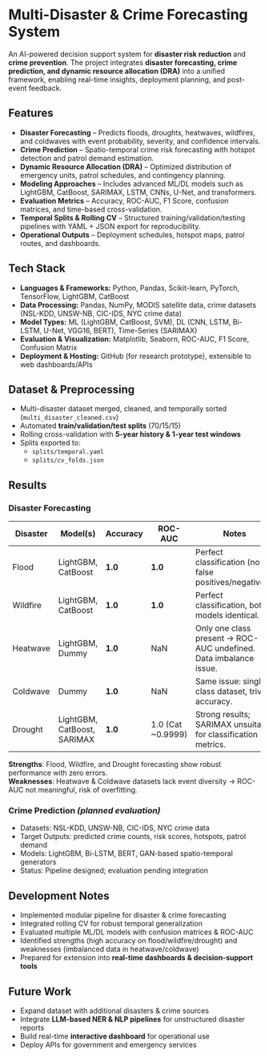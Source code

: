 # Multi-Disaster & Crime Forecasting System  
An AI-powered decision support system for **disaster risk reduction** and **crime prevention**. The project integrates **disaster forecasting, crime prediction, and dynamic resource allocation (DRA)** into a unified framework, enabling real-time insights, deployment planning, and post-event feedback.  

## Features  
- **Disaster Forecasting** – Predicts floods, droughts, heatwaves, wildfires, and coldwaves with event probability, severity, and confidence intervals.  
- **Crime Prediction** – Spatio-temporal crime risk forecasting with hotspot detection and patrol demand estimation.  
- **Dynamic Resource Allocation (DRA)** – Optimized distribution of emergency units, patrol schedules, and contingency planning.  
- **Modeling Approaches** – Includes advanced ML/DL models such as LightGBM, CatBoost, SARIMAX, LSTM, CNNs, U-Net, and transformers.  
- **Evaluation Metrics** – Accuracy, ROC-AUC, F1 Score, confusion matrices, and time-based cross-validation.  
- **Temporal Splits & Rolling CV** – Structured training/validation/testing pipelines with YAML + JSON export for reproducibility.  
- **Operational Outputs** – Deployment schedules, hotspot maps, patrol routes, and dashboards.  

## Tech Stack  
- **Languages & Frameworks:** Python, Pandas, Scikit-learn, PyTorch, TensorFlow, LightGBM, CatBoost  
- **Data Processing:** Pandas, NumPy, MODIS satellite data, crime datasets (NSL-KDD, UNSW-NB, CIC-IDS, NYC crime data)  
- **Model Types:** ML (LightGBM, CatBoost, SVM), DL (CNN, LSTM, Bi-LSTM, U-Net, VGG16, BERT), Time-Series (SARIMAX)  
- **Evaluation & Visualization:** Matplotlib, Seaborn, ROC-AUC, F1 Score, Confusion Matrix  
- **Deployment & Hosting:** GitHub (for research prototype), extensible to web dashboards/APIs  

## Dataset & Preprocessing  
- Multi-disaster dataset merged, cleaned, and temporally sorted (`multi_disaster_cleaned.csv`)  
- Automated **train/validation/test splits** (70/15/15)  
- Rolling cross-validation with **5-year history & 1-year test windows**  
- Splits exported to:  
  - `splits/temporal.yaml`  
  - `splits/cv_folds.json`  

## Results  

### Disaster Forecasting  
| Disaster   | Model(s)              | Accuracy | ROC-AUC | Notes |  
|------------|-----------------------|----------|---------|-------|  
| Flood      | LightGBM, CatBoost    | **1.0**  | **1.0** | Perfect classification (no false positives/negatives). |  
| Wildfire   | LightGBM, CatBoost    | **1.0**  | **1.0** | Perfect classification, both models identical. |  
| Heatwave   | LightGBM, Dummy       | **1.0**  | NaN     | Only one class present → ROC-AUC undefined. Data imbalance issue. |  
| Coldwave   | Dummy                 | **1.0**  | NaN     | Same issue: single-class dataset, trivial accuracy. |  
| Drought    | LightGBM, CatBoost, SARIMAX | **1.0** | 1.0 (Cat ~0.9999) | Strong results; SARIMAX unsuitable for classification metrics. |  

**Strengths**: Flood, Wildfire, and Drought forecasting show robust performance with zero errors.  
**Weaknesses**: Heatwave & Coldwave datasets lack event diversity → ROC-AUC not meaningful, risk of overfitting.  

### Crime Prediction *(planned evaluation)*  
- Datasets: NSL-KDD, UNSW-NB, CIC-IDS, NYC crime data  
- Target Outputs: predicted crime counts, risk scores, hotspots, patrol demand  
- Models: LightGBM, Bi-LSTM, BERT, GAN-based spatio-temporal generators  
- Status: Pipeline designed; evaluation pending integration  

## Development Notes  
- Implemented modular pipeline for disaster & crime forecasting  
- Integrated rolling CV for robust temporal generalization  
- Evaluated multiple ML/DL models with confusion matrices & ROC-AUC  
- Identified strengths (high accuracy on flood/wildfire/drought) and weaknesses (imbalanced data in heatwave/coldwave)  
- Prepared for extension into **real-time dashboards & decision-support tools**  

## Future Work  
- Expand dataset with additional disasters & crime sources  
- Integrate **LLM-based NER & NLP pipelines** for unstructured disaster reports  
- Build real-time **interactive dashboard** for operational use  
- Deploy APIs for government and emergency services  
